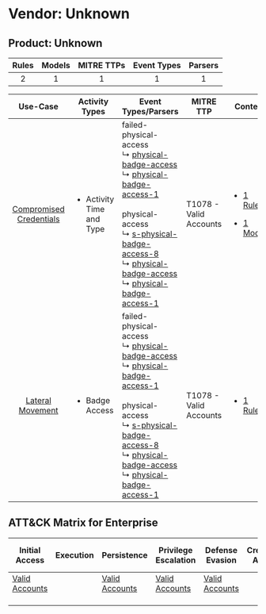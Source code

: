 Vendor: Unknown
===============
Product: Unknown
----------------
| Rules | Models | MITRE TTPs | Event Types | Parsers |
|:-----:|:------:|:----------:|:-----------:|:-------:|
|   2   |   1    |     1      |      1      |    1    |

|                                  Use-Case                                  | Activity Types                            | Event Types/Parsers                                                                                                                                                                                                                                                                                                                                                                                                                                                       | MITRE TTP                  | Content                                                                                                            |
|:--------------------------------------------------------------------------:| ----------------------------------------- | ------------------------------------------------------------------------------------------------------------------------------------------------------------------------------------------------------------------------------------------------------------------------------------------------------------------------------------------------------------------------------------------------------------------------------------------------------------------------- | -------------------------- | ------------------------------------------------------------------------------------------------------------------ |
| [Compromised Credentials](../../../UseCases/uc_compromised_credentials.md) | <ul><li>Activity Time  and Type</li></ul> |  failed-physical-access<br> ↳ [physical-badge-access](Parsers/parserContent_physical-badge-access.md)<br> ↳ [physical-badge-access-1](Parsers/parserContent_physical-badge-access-1.md)<br><br> physical-access<br> ↳ [s-physical-badge-access-8](Parsers/parserContent_s-physical-badge-access-8.md)<br> ↳ [physical-badge-access](Parsers/parserContent_physical-badge-access.md)<br> ↳ [physical-badge-access-1](Parsers/parserContent_physical-badge-access-1.md)<br> | T1078 - Valid Accounts<br> | [<ul><li>1 Rules</li></ul><ul><li>1 Models</li></ul>](Rules_Models/r_m_unknown_unknown_Compromised_Credentials.md) |
|        [Lateral Movement](../../../UseCases/uc_lateral_movement.md)        | <ul><li>Badge Access</li></ul>            |  failed-physical-access<br> ↳ [physical-badge-access](Parsers/parserContent_physical-badge-access.md)<br> ↳ [physical-badge-access-1](Parsers/parserContent_physical-badge-access-1.md)<br><br> physical-access<br> ↳ [s-physical-badge-access-8](Parsers/parserContent_s-physical-badge-access-8.md)<br> ↳ [physical-badge-access](Parsers/parserContent_physical-badge-access.md)<br> ↳ [physical-badge-access-1](Parsers/parserContent_physical-badge-access-1.md)<br> | T1078 - Valid Accounts<br> | [<ul><li>1 Rules</li></ul>](Rules_Models/r_m_unknown_unknown_Lateral_Movement.md)                                  |

ATT&CK Matrix for Enterprise
----------------------------
| Initial Access                                                      | Execution | Persistence                                                         | Privilege Escalation                                                | Defense Evasion                                                     | Credential Access | Discovery | Lateral Movement | Collection | Command and Control | Exfiltration | Impact |
| ------------------------------------------------------------------- | --------- | ------------------------------------------------------------------- | ------------------------------------------------------------------- | ------------------------------------------------------------------- | ----------------- | --------- | ---------------- | ---------- | ------------------- | ------------ | ------ |
| [Valid Accounts](https://attack.mitre.org/techniques/T1078)<br><br> |           | [Valid Accounts](https://attack.mitre.org/techniques/T1078)<br><br> | [Valid Accounts](https://attack.mitre.org/techniques/T1078)<br><br> | [Valid Accounts](https://attack.mitre.org/techniques/T1078)<br><br> |                   |           |                  |            |                     |              |        |